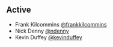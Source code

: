 ## Active
* Frank Kilcommins [@frankkilcommins](https://github.com/frankkilcommins)
* Nick Denny [@ndenny](https://github.com/ndenny)
* Kevin Duffey [@kevinduffey](https://github.com/kevinduffey)